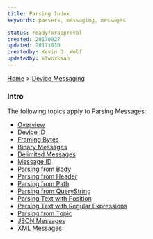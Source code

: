 ```yaml
---
title: Parsing Index
keywords: parsers, messaging, messages

status: readyforapproval
created: 20170927
updated: 20171010
createdby: Kevin D. Wolf
updatedby: klworkman
---
```

[Home](Index.md) > [Device Messaging](../Index.md)

### Intro

The following topics apply to Parsing Messages:

* [Overview](Overview.md)
* [Device ID](DeviceIdParsing.md)
* [Framing Bytes](FramingBytes.md)
* [Binary Messages](ParsingBinaryMessages.md)
* [Delimited Messages](ParsingDelimitedMessage.md)
* [Message ID](MessageIdParsing.md)
* [Parsing from Body](ParsingFromBody.md)
* [Parsing from Header](ParsingFromHeader.md)
* [Parsing from Path](ParsingFromPath.md)
* [Parsing from QueryString](ParsingFromQueryString.md)
* [Parsing Text with Position](ParsingStringMessage.md)
* [Parsing Text with Regular Expressions](ParsingWithRegEx.md)
* [Parsing from Topic](ParsingFromTopic.md)
* [JSON Messages](ParsingJsonMessage.md)
* [XML Messages](ParsingXmlMessage.md)
